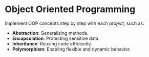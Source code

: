 # Object Oriented Programming 
Implement OOP concepts step by step with each project, such as:  

- **Abstraction**: Generalizing methods.  
- **Encapsulation**: Protecting sensitive data.  
- **Inheritance**: Reusing code efficiently.  
- **Polymorphism**: Enabling flexible and dynamic behavior.  